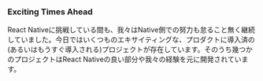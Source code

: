 ### Exciting Times Ahead

React Nativeに挑戦している間も、我々はNative側での努力も怠ること無く継続していました。今日ではいくつものエキサイティングな、プロダクトに導入済の(あるいはもうすぐ導入される)プロジェクトが存在しています。そのうち幾つかのプロジェクトはReact Nativeの良い部分や我々の経験を元に開発されています。
